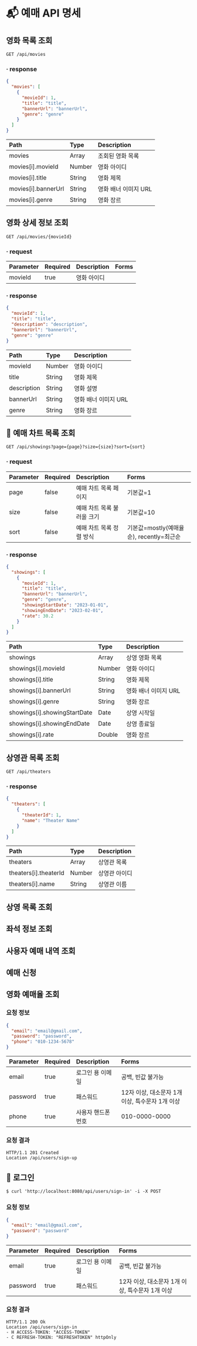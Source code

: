 # 📬 예매 API 명세

## 영화 목록 조회

```http request
GET /api/movies
```

### · response

```json
{
  "movies": [
    {
      "movieId": 1,
      "title": "title",
      "bannerUrl": "bannerUrl",
      "genre": "genre"
    }
  ]
}
```

| Path                  | Type   | Description   |
|:----------------------|:-------|:--------------|
| movies                | Array  | 조회된 영화 목록     |
| movies[i].movieId     | Number | 영화 아이디        |
| movies[i].title       | String | 영화 제목         |
| movies[i].bannerUrl   | String | 영화 배너 이미지 URL |
| movies[i].genre       | String | 영화 장르         |


## 영화 상세 정보 조회

```http request
GET /api/movies/{movieId}
```

### · request

| Parameter | Required | Description | Forms                          |
|:----------|:---------|:------------|:-------------------------------|
| movieId   | true     | 영화 아이디      | |

### · response

```json
{
  "movieId": 1,
  "title": "title",
  "description": "description",
  "bannerUrl": "bannerUrl",
  "genre": "genre"
}
```

| Path        | Type   | Description   |
|:------------|:-------|:--------------|
| movieId    | Number | 영화 아이디        |
| title      | String | 영화 제목         |
| description| String | 영화 설명         |
| bannerUrl  | String | 영화 배너 이미지 URL |
| genre      | String | 영화 장르         |


## 🔎 예매 차트 목록 조회

```http request
GET /api/showings?page={page}?size={size}?sort={sort}
```

### · request

| Parameter | Required | Description     | Forms                           |
|:----------|:---------|:----------------|:--------------------------------|
| page      | false    | 예매 차트 목록 페이지    | 기본값=1                           |
| size      | false    | 예매 차트 목록 불러올 크기 | 기본값=10                          |
| sort      | false    | 예매 차트 목록 정렬 방식  | 기본값=mostly(예매율 순), recently=최근순 |

### · response

```json
{
  "showings": [
    {
      "movieId": 1,
      "title": "title",
      "bannerUrl": "bannerUrl",
      "genre": "genre",
      "showingStartDate": "2023-01-01",
      "showingEndDate": "2023-02-01",
      "rate": 30.2
    }
  ]
}
```

| Path                         | Type   | Description   |
|:-----------------------------|:-------|:--------------|
| showings                     | Array  | 상영 영화 목록      |
| showings[i].movieId          | Number | 영화 아이디        |
| showings[i].title            | String | 영화 제목         |
| showings[i].bannerUrl        | String | 영화 배너 이미지 URL |
| showings[i].genre            | String | 영화 장르         |
| showings[i].showingStartDate | Date   | 상영 시작일        |
| showings[i].showingEndDate   | Date   | 상영 종료일        |
| showings[i].rate             | Double | 영화 장르         |


## 상영관 목록 조회

```http request
GET /api/theaters
```

### · response

```json
{
  "theaters": [
    {
      "theaterId": 1,
      "name": "Theater Name"
    }
  ]
}
```

| Path                         | Type   | Description |
|:-----------------------------|:-------|:------------|
| theaters                     | Array  | 상영관 목록      |
| theaters[i].theaterId        | Number | 상영관 아이디     |
| theaters[i].name             | String | 상영관 이름      |


## 상영 목록 조회

## 좌석 정보 조회

## 사용자 예매 내역 조회

## 예매 신청

## 영화 예매율 조회



### **요청 정보**
```json
{
  "email": "email@gmail.com",
  "password": "password",
  "phone": "010-1234-5678"
}
```

| Parameter | Required | Description | Forms                          |
|:----------|:---------|:------------|:-------------------------------|
| email     | true     | 로그인 용 이메일   | 공백, 빈값 불가능                     |
| password  | true     | 패스워드        | 12자 이상, 대소문자 1개 이상, 특수문자 1개 이상 |
| phone     | true     | 사용자 핸드폰 번호  | 010-0000-0000                  |

### **요청 결과**

```
HTTP/1.1 201 Created
Location /api/users/sign-up
```

## 🔎 로그인

```
$ curl 'http://localhost:8080/api/users/sign-in' -i -X POST
```

### **요청 정보**
```json
{
  "email": "email@gmail.com",
  "password": "password"
}
```

| Parameter | Required | Description | Forms                          |
|:----------|:---------|:------------|:-------------------------------|
| email     | true     | 로그인 용 이메일   | 공백, 빈값 불가능                     |
| password  | true     | 패스워드        | 12자 이상, 대소문자 1개 이상, 특수문자 1개 이상 |

### **요청 결과**

```
HTTP/1.1 200 Ok
Location /api/users/sign-in
- H ACCESS-TOKEN: "ACCESS-TOKEN"
- C REFRESH-TOKEN: "REFRESHTOKEN" httpOnly
```
